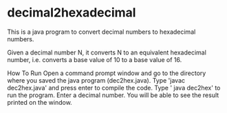 # decimal2hexadecimal

This is a java program to convert decimal numbers to hexadecimal numbers.

Given a decimal number N, it converts N to an equivalent hexadecimal number, i.e. converts a base value of 10 to a base value of 16.

How To Run
    Open a command prompt window and go to the directory where you saved the java program (dec2hex.java).
    Type 'javac dec2hex.java' and press enter to compile the code. 
    Type ' java dec2hex' to run the program.
    Enter a decimal number.
    You will be able to see the result printed on the window.
